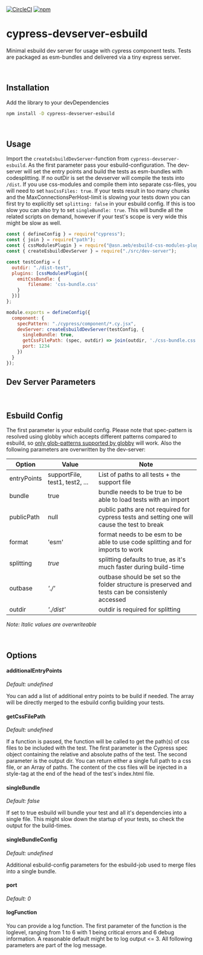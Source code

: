 [![CircleCI](https://dl.circleci.com/status-badge/img/gh/fochlac/cypress-devserver-esbuild/tree/main.svg?style=shield)](https://dl.circleci.com/status-badge/redirect/gh/fochlac/cypress-devserver-esbuild/tree/main) [![npm](https://img.shields.io/npm/v/cypress-devserver-esbuild)](https://www.npmjs.com/package/cypress-devserver-esbuild)

# cypress-devserver-esbuild

Minimal esbuild dev server for usage with cypress component tests. Tests are packaged as esm-bundles and delivered via a tiny express server.

<br />

## Installation
Add the library to your devDependencies
```bash
npm install -D cypress-devserver-esbuild
```

<br />

## Usage

Import the `createEsbuildDevServer`-function from `cypress-devserver-esbuild`. As the first parameter pass your esbuild-configuration.
The dev-server will set the entry points and build the tests as esm-bundles with codesplitting. If no outDir is set the devserver will compile the tests into `/dist`.
If you use css-modules and compile them into separate css-files, you will need to set `hasCssFiles: true`.
If your tests result in too many chunks and the MaxConnectionsPerHost-limit is slowing your tests down you can first try to explicitly set `splitting: false` in your esbuild config. If this is too slow you can also try to set `singleBundle: true`. This will bundle all the related scripts on demand, however if your test's scope is very wide this might be slow as well.

```js
const { defineConfig } = require("cypress");
const { join } = require("path");
const { cssModulesPlugin } = require("@asn.aeb/esbuild-css-modules-plugin");
const { createEsbuildDevServer } = require("./src/dev-server");

const testConfig = {
  outdir: "./dist-test",
  plugins: [cssModulesPlugin({
    emitCssBundle: {
        filename: 'css-bundle.css'
    }
  })]
};

module.exports = defineConfig({
  component: {
    specPattern: "./cypress/component/*.cy.jsx",
    devServer: createEsbuildDevServer(testConfig, { 
      singleBundle: true, 
      getCssFilePath: (spec, outdir) => join(outdir, './css-bundle.css'),
      port: 1234
    })
  }
});

```

## Dev Server Parameters

<br />

## Esbuild Config

The first parameter is your esbuild config. Please note that spec-pattern is resolved using globby which accepts different patterns compared to esbuild, so [only glob-patterns supported by globby](https://github.com/sindresorhus/globby?tab=readme-ov-file#globbing-patterns) will work.
Also the following parameters are overwritten by the dev-server:

|Option|Value|Note|
|---|---|---|
|entryPoints  |supportFile, test1, test2, ... |List of paths to all tests + the support file|
|bundle       |true                           |bundle needs to be true to be able to load tests with an import|
|publicPath   |null                           |public paths are not required for cypress tests and setting one will cause the test to break|
|format       |'esm'                          |format needs to be esm to be able to use code splitting and for imports to work|
|splitting    |*true*                         |splitting defaults to true, as it's much faster during build-time|
|outbase      |*'./'*                         |outbase should be set so the folder structure is preserved and tests can be consistenly accessed|
|outdir       |*'./dist'*                     |outdir is required for splitting|

*Note: Italic values are overwriteable*

<br />

## Options

#### additionalEntryPoints
*Default: undefined*

You can add a list of additional entry points to be build if needed. The array will be directly merged to the esbuild config building your tests.


#### getCssFilePath
*Default: undefined*

If a function is passed, the function will be called to get the path(s) of css files to be included with the test.
The first parameter is the Cypress spec object containing the relative and absolute paths of the test. The second parameter is the output dir.
You can return either a single full path to a css file, or an Array of paths. The content of the css files will be injected in a style-tag at the end of the head of the test's index.html file.

#### singleBundle
*Default: false*

If set to true esbuild will bundle your test and all it's dependencies into a single file. This might slow down the startup of your tests, so check the output for the build-times.

#### singleBundleConfig
*Default: undefined*

Additional esbuild-config parameters for the esbuild-job used to merge files into a single bundle.

#### port
*Default: 0*

#### logFunction

You can provide a log function. The first parameter of the function is the loglevel, ranging from 1 to 6 with 1 being critical errors and 6 debug information. A reasonable default might be to log output <= 3. All following parameters are part of the log message.

